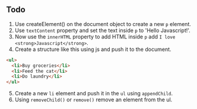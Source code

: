 ## Todo

1. Use createElement() on the document object to create a new `p` element.
2. Use `textContent` property and set the text inside `p` to 'Hello Javascript!'.
3. Now use the  `innerHTML` property to add HTML inside `p` add `I love <strong>Javascript</strong>`.
4. Create a structure like this using js and push it to the document.
```html
<ul>
  <li>Buy groceries</li>
  <li>Feed the cat</li>
  <li>Do laundry</li>
</ul>
```
5. Create a new `li` element and push it in the `ul` using `appendChild`.
6. Using `removeChild()` or `remove()` remove an element from the ul.
